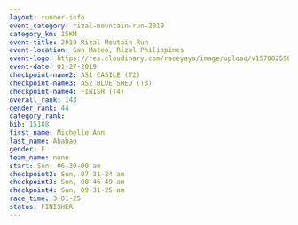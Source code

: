 ```yaml
---
layout: runner-info 
event_category: rizal-mountain-run-2019 
category_km: 15KM 
event-title: 2019 Rizal Moutain Run 
event-location: San Mateo, Rizal Philippines 
event-logo: https://res.cloudinary.com/raceyaya/image/upload/v1570025909/logo/rizal-mountain_gkfete.jpg 
event-date: 01-27-2019 
checkpoint-name2: AS1 CASILE (T2) 
checkpoint-name3: AS2 BLUE SHED (T3) 
checkpoint-name4: FINISH (T4) 
overall_rank: 143
gender_rank: 44
category_rank: 
bib: 15188
first_name: Michelle Ann
last_name: Ababao
gender: F
team_name: none
start: Sun, 06-30-00 am
checkpoint2: Sun, 07-31-24 am
checkpoint3: Sun, 08-46-49 am
checkpoint4: Sun, 09-31-25 am
race_time: 3-01-25
status: FINISHER
---
```

